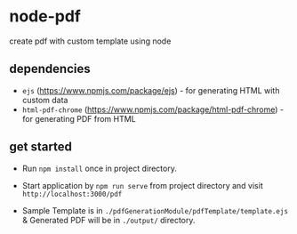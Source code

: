# node-pdf
create pdf with custom template using node

## dependencies
* ```ejs``` (https://www.npmjs.com/package/ejs) - for generating HTML with custom data
* ```html-pdf-chrome``` (https://www.npmjs.com/package/html-pdf-chrome) - for generating PDF from HTML

## get started
* Run ```npm install``` once in project directory.

* Start application by ```npm run serve``` from project directory and visit ```http://localhost:3000/pdf```

* Sample Template is in ```./pdfGenerationModule/pdfTemplate/template.ejs``` & Generated PDF will be in ```./output/``` directory.

